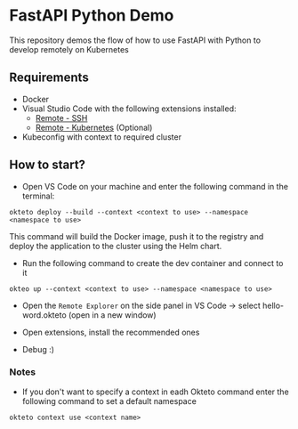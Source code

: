 # FastAPI Python Demo

This repository demos the flow of how to use FastAPI with Python to develop remotely on Kubernetes

## Requirements
* Docker
* Visual Studio Code with the following extensions installed:
  * [Remote - SSH](https://marketplace.visualstudio.com/items?itemName=ms-vscode-remote.remote-ssh)
  * [Remote - Kubernetes](https://marketplace.visualstudio.com/items?itemName=okteto.remote-kubernetes) (Optional)
* Kubeconfig with context to required cluster

## How to start?

* Open VS Code on your machine and enter the following command in the terminal:
```shell
okteto deploy --build --context <context to use> --namespace <namespace to use>
```
This command will build the Docker image, push it to the registry and deploy the application to the cluster using the Helm chart.

*  Run the following command to create the dev container and connect to it
```shell
okteo up --context <context to use> --namespace <namespace to use>
```

* Open the `Remote Explorer` on the side panel in VS Code -> select hello-word.okteto (open in a new window)

* Open extensions, install the recommended ones

* Debug :)

### Notes
* If you don't want to specify a context in eadh Okteto command enter the following command to set a default namespace
```shell
okteto context use <context name>
```